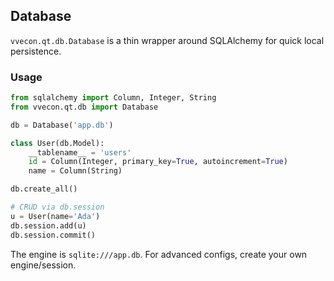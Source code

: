 ## Database

`vvecon.qt.db.Database` is a thin wrapper around SQLAlchemy for quick local persistence.

### Usage
```python
from sqlalchemy import Column, Integer, String
from vvecon.qt.db import Database

db = Database('app.db')

class User(db.Model):
    __tablename__ = 'users'
    id = Column(Integer, primary_key=True, autoincrement=True)
    name = Column(String)

db.create_all()

# CRUD via db.session
u = User(name='Ada')
db.session.add(u)
db.session.commit()
```

The engine is `sqlite:///app.db`. For advanced configs, create your own engine/session.


